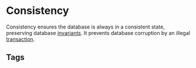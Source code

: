 # Consistency

Consistency ensures the database is always in a consistent state, preserving database [invariants](https://en.wikipedia.org/wiki/Invariant). It prevents database corruption by an illegal [transaction](../202312292240).   

## Tags
